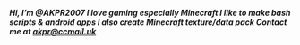 ___***Hi, I’m @AKPR2007
I love gaming especially Minecraft
I like to make bash scripts & android apps
I also create Minecraft texture/data pack
Contact me at akpr@ccmail.uk***___

<!---
AKPR2007/AKPR2007 is a ✨ special ✨ repository because its `README.md` (this file) appears on your GitHub profile.
You can click the Preview link to take a look at your changes.
--->
